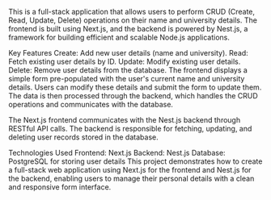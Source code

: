 This is a full-stack application that allows users to perform CRUD (Create, Read, Update, Delete) operations on their name and university details. The frontend is built using Next.js, and the backend is powered by Nest.js, a framework for building efficient and scalable Node.js applications.

Key Features
Create: Add new user details (name and university).
Read: Fetch existing user details by ID.
Update: Modify existing user details.
Delete: Remove user details from the database.
The frontend displays a simple form pre-populated with the user's current name and university details. Users can modify these details and submit the form to update them. The data is then processed through the backend, which handles the CRUD operations and communicates with the database.

The Next.js frontend communicates with the Nest.js backend through RESTful API calls. The backend is responsible for fetching, updating, and deleting user records stored in the database.

Technologies Used
Frontend: Next.js 
Backend: Nest.js 
Database: PostgreSQL for storing user details
This project demonstrates how to create a full-stack web application using Next.js for the frontend and Nest.js for the backend, enabling users to manage their personal details with a clean and responsive form interface.

